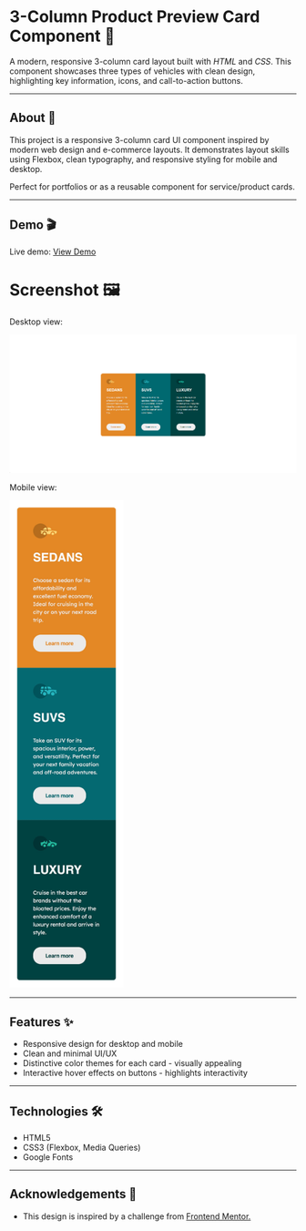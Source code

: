 # 3-Column Product Preview Card Component 🌸

A modern, responsive 3-column card layout built with *HTML* and *CSS*. This component showcases three types of vehicles with clean design, highlighting key information, icons, and call-to-action buttons.

---

## About 📝

This project is a responsive 3-column card UI component inspired by modern web design and e-commerce layouts. It demonstrates layout skills using Flexbox, clean typography, and responsive styling for mobile and desktop.

Perfect for portfolios or as a reusable component for service/product cards.

---

## Demo 🎬

Live demo: 
[View Demo](https://anile7.github.io/3-column-preview-card/)

# Screenshot 🖼

<p>Desktop view:</p>
<img src="images/screenshot.png" alt="Desktop Screenshot">
<p>Mobile view:</p>
<img src="images/mobile-screenshot.jpg" alt="Mobile Screenshot" width="200">

---

## Features ✨
- Responsive design for desktop and mobile
- Clean and minimal UI/UX
- Distinctive color themes for each card - visually appealing
- Interactive hover effects on buttons - highlights interactivity

---

## Technologies 🛠️
- HTML5
- CSS3 (Flexbox, Media Queries)
- Google Fonts

---

## Acknowledgements 🙏
- This design is inspired by a challenge from [Frontend Mentor.](https://www.frontendmentor.io/)
